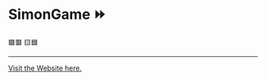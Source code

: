 # SimonGame ⏩
 🟩🟥
 🟨🟦
<hr>
<a href = "https://mahiprasad.github.io/SimonGame/"> Visit the Website here. </a>

